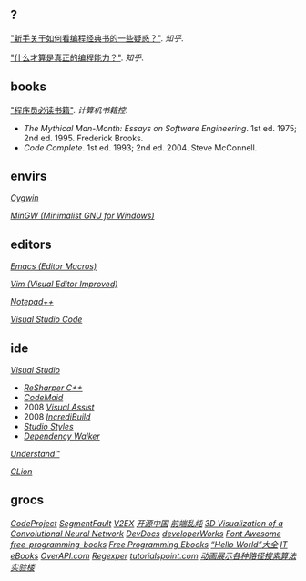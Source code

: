 ## ?

["新手关于如何看编程经典书的一些疑惑？"](https://zhihu.com/question/26157282). *知乎*.

["什么才算是真正的编程能力？"](https://zhihu.com/question/31034164). *知乎*.

## books

["程序员必读书籍"](http://bestcbooks.com/recommend/most-influential-book).  *计算机书籍控*.
+ *The Mythical Man-Month: Essays on Software Engineering*. 1st ed. 1975; 2nd ed. 1995. Frederick Brooks.
+ *Code Complete*. 1st ed. 1993; 2nd ed. 2004. Steve McConnell.

## envirs

[*Cygwin*](http://cygwin.com)

[*MinGW (Minimalist GNU for Windows)*](http://mingw.org)

## editors

[*Emacs (Editor Macros)*](https://gnu.org/software/emacs/)

[*Vim (Visual Editor Improved)*](http://vim.org/)

[*Notepad++*](https://notepad-plus-plus.org)

[*Visual Studio Code*](https://code.visualstudio.com)

## ide

[*Visual Studio*](https://visualstudio.com)
+ [*ReSharper С++*](https://jetbrains.com/resharper-cpp)
+ [*CodeMaid*](http://codemaid.net)
+ 2008 [*Visual Assist*](https://wholetomato.com)
+ 2008 [*IncrediBuild*](https://incredibuild.com)
+ [*Studio Styles*](https://studiostyl.es)
+ [*Dependency Walker*](http://dependencywalker.com)

[*Understand™*](https://scitools.com)

[*CLion*](https://jetbrains.com/clion)

## grocs

[*CodeProject*](https://codeproject.com)
[*SegmentFault*](https://segmentfault.com)
[*V2EX*](https://v2ex.com)
[*开源中国*](http://oschina.net)
[*前端乱炖*](http://html-js.com)
[*3D Visualization of a Convolutional Neural Network*](http://scs.ryerson.ca/~aharley/vis/conv)
[*DevDocs*](https://devdocs.io)
[*developerWorks*](https://ibm.com/developerworks)
[*Font Awesome*](http://fontawesome.io)
[*free-programming-books*](https://github.com/EbookFoundation/free-programming-books)
[*Free Programming Ebooks*](http://oreilly.com/programming/free)
[*“Hello World”大全*](http://netsmell.com/apps/helloworldcollection)
[*IT eBooks*](http://it-ebooks.info)
[*OverAPI.com*](http://overapi.com)
[*Regexper*](https://regexper.com)
[*tutorialspoint.com*](https://tutorialspoint.com)
[*动画展示各种路径搜索算法*](http://webhek.com/post/pathfinding.html)
[*实验楼*](https://shiyanlou.com)
